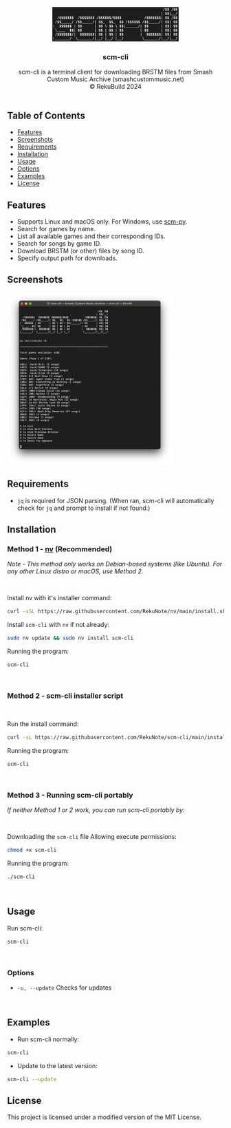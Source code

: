 
<div align="center">
  <a href="https://github.com/RekuNote/scm-cli/">
    <img src="logo.png" alt="Logo" height="80">
  </a>

  <h3 align="center">scm-cli</h3>

  <p align="center">
    scm-cli is a terminal client for downloading BRSTM files from Smash Custom Music Archive (smashcustommusic.net)
    <br />
    © RekuBuild 2024
    <br />
    <br />
  </p>
</div>

## Table of Contents

- [Features](#features)
- [Screenshots](#screenshots)
- [Requirements](#requirements)
- [Installation](#installation)
- [Usage](#usage)
- [Options](#options)
- [Examples](#examples)
- [License](#license)

## Features

- Supports Linux and macOS only. For Windows, use <a href="https://github.com/RekuNote/scm-py">scm-py</a>.
- Search for games by name.
- List all available games and their corresponding IDs.
- Search for songs by game ID.
- Download BRSTM (or other) files by song ID.
- Specify output path for downloads.

## Screenshots

<img src="screenshot.png" alt="Screenshot" height="400">

## Requirements

- `jq` is required for JSON parsing. (When ran, scm-cli will automatically check for `jq` and prompt to install if not found.)

## Installation

### Method 1 - [nv](https://github.com/RekuNote/nv) (Recommended)
<i>Note - This method only works on Debian-based systems (like Ubuntu). For any other Linux distro or macOS, use Method 2.</i>

<br>

Install nv with it's installer command:

```sh
curl -sSL https://raw.githubusercontent.com/RekuNote/nv/main/install.sh | sudo bash
```

Install `scm-cli` with `nv` if not already:

```sh
sudo nv update && sudo nv install scm-cli
```
Running the program:
```sh
scm-cli
```
<br>

### Method 2 - scm-cli installer script

<br>

Run the install command:<br>
```sh
curl -sL https://raw.githubusercontent.com/RekuNote/scm-cli/main/install.sh | bash
```
Running the program:
```sh
scm-cli
```
<br>

### Method 3 - Running scm-cli portably

<i>If neither Method 1 or 2 work, you can run scm-cli portably by:</i>

<br>

Downloading the `scm-cli` file
Allowing execute permissions:
```sh
chmod +x scm-cli
```
Running the program:
```sh
./scm-cli
```

<br>

## Usage

Run scm-cli:

```sh
scm-cli
```

<br>

### Options

- `-u, --update`               Checks for updates

<br>

## Examples

- Run scm-cli normally:

```sh
scm-cli
```

- Update to the latest version:

```sh
scm-cli --update
```

## License

This project is licensed under a modified version of the MIT License.
